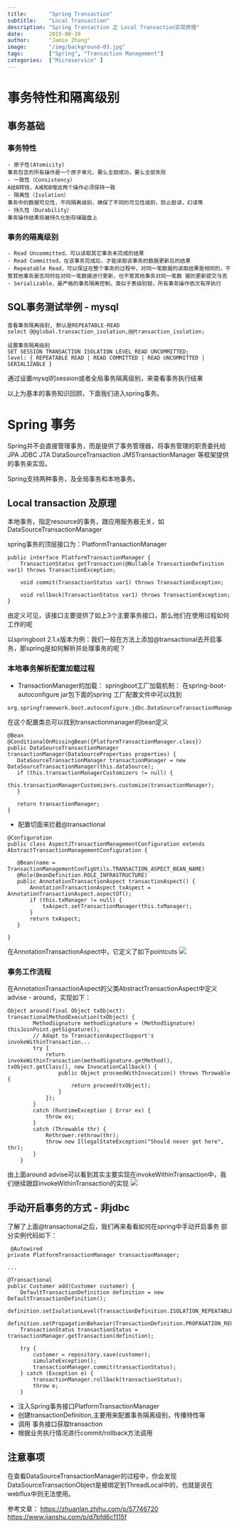```yaml
---
title:       "Spring Transaction"
subtitle:    "Local Transaction"
description: "Spring Transaction 之 Local Transaction实现原理"
date:        2019-08-30
author:      "Jamie Zhang"
image:       "/img/background-03.jpg"
tags:        ["Spring", "Transaction Management"]
categories:  ["Microservice" ]
---
```

# 事务特性和隔离级别
## 事务基础
### 事务特性
    - 原子性(Atomicity)
    事务包含的所有操作是一个原子单元，要么全部成功，要么全部失败
    - 一致性（Consistency）
    A给B转钱，A减和B增这两个操作必须保持一致
    - 隔离性（Isolation）
    事务中的数据可见性，不同隔离级别，确保了不同的可见性级别，防止脏读，幻读等
    - 持久性（Durability）
    事务操作结果将被持久化到存储磁盘上
### 事务的隔离级别
    - Read Uncommitted，可以读取其它事务未完成的结果
    - Read Committed，在该事务完成后，才能读取该事务的数据更新后的结果
    - Repeatable Read，可以保证在整个事务的过程中，对同一笔数据的读取结果是相同的，不管其他事务是否同时在对同一笔数据进行更新，也不管其他事务对同一笔数 据的更新提交与否
    - Serializable，最严格的事务隔离控制，类似于表级别锁，所有事务操作依次有序执行
## SQL事务测试举例 - mysql
    查看事务隔离级别, 默认是REPEATABLE-READ
    select @@global.transaction_isolation,@@transaction_isolation; 
    
    设置事务隔离级别
    SET SESSION TRANSACTION ISOLATION LEVEL READ UNCOMMITTED;
    level: { REPEATABLE READ | READ COMMITTED | READ UNCOMMITTED | SERIALIZABLE }
通过设置mysql的session或者全局事务隔离级别，来查看事务执行结果


以上为基本的事务知识回顾，下面我们进入spring事务。
# Spring 事务
Spring并不会直接管理事务，而是提供了事务管理器，将事务管理的职责委托给JPA JDBC JTA DataSourceTransaction JMSTransactionManager 等框架提供的事务来实现。

Spring支持两种事务，及全局事务和本地事务。
## Local transaction 及原理
本地事务，指定resource的事务，跟应用服务器无关，如DataSourceTransactionManager

spring事务的顶层接口为：PlatformTransactionManager
```
public interface PlatformTransactionManager {
    TransactionStatus getTransaction(@Nullable TransactionDefinition var1) throws TransactionException;

    void commit(TransactionStatus var1) throws TransactionException;

    void rollback(TransactionStatus var1) throws TransactionException;
}
```
由定义可见，该接口主要提供了如上3个主要事务接口，那么他们在使用过程如何工作的呢

以springboot 2.1.x版本为例：我们一般在方法上添加@transactional去开启事务，那spring是如何解析并处理事务的呢？
### 本地事务解析配置加载过程
 - TransactionManager的加载：
  springboot工厂加载机制： 在spring-boot-autoconfigure jar包下面的spring 工厂配置文件中可以找到  
 ```
 org.springframework.boot.autoconfigure.jdbc.DataSourceTransactionManagerAutoConfiguration
 ```
 在这个配置类总可以找到transactionmanager的bean定义
 ```
@Bean
@ConditionalOnMissingBean({PlatformTransactionManager.class})
public DataSourceTransactionManager transactionManager(DataSourceProperties properties) {
    DataSourceTransactionManager transactionManager = new DataSourceTransactionManager(this.dataSource);
    if (this.transactionManagerCustomizers != null) {
        this.transactionManagerCustomizers.customize(transactionManager);
    }

    return transactionManager;
}
 ```
 - 配置切面来拦截@transactional
 ```
@Configuration
public class AspectJTransactionManagementConfiguration extends AbstractTransactionManagementConfiguration {

    @Bean(name = TransactionManagementConfigUtils.TRANSACTION_ASPECT_BEAN_NAME)
    @Role(BeanDefinition.ROLE_INFRASTRUCTURE)
    public AnnotationTransactionAspect transactionAspect() {
        AnnotationTransactionAspect txAspect = AnnotationTransactionAspect.aspectOf();
        if (this.txManager != null) {
            txAspect.setTransactionManager(this.txManager);
        }
        return txAspect;
    }

}
 ```  
在AnnotationTransactionAspect中，它定义了如下pointcuts
 ![](/img/2019-08-30-spring-local-transaction/txn-pointcut.png)

### 事务工作流程
在AnnotationTransactionAspect的父类AbstractTransactionAspect中定义advise - around，实现如下：
```
Object around(final Object txObject): transactionalMethodExecution(txObject) {
        MethodSignature methodSignature = (MethodSignature) thisJoinPoint.getSignature();
        // Adapt to TransactionAspectSupport's invokeWithinTransaction...
        try {
            return invokeWithinTransaction(methodSignature.getMethod(), txObject.getClass(), new InvocationCallback() {
                public Object proceedWithInvocation() throws Throwable {
                    return proceed(txObject);
                }
            });
        }
        catch (RuntimeException | Error ex) {
            throw ex;
        }
        catch (Throwable thr) {
            Rethrower.rethrow(thr);
            throw new IllegalStateException("Should never get here", thr);
        }
    }
```
由上面around advise可以看到其实主要实现在invokeWithinTransaction中，我们继续跟踪invokeWithinTransaction的实现
![](/img/2019-08-30-spring-local-transaction/txn-aspect-working-model.png)
## 手动开启事务的方式 - 非jdbc
了解了上面@transactional之后，我们再来看看如何在spring中手动开启事务
部分实例代码如下：
```
 @Autowired
private PlatformTransactionManager transactionManager;

...

@Transactional
public Customer add(Customer customer) {
    DefaultTransactionDefinition definition = new DefaultTransactionDefinition();
    definition.setIsolationLevel(TransactionDefinition.ISOLATION_REPEATABLE_READ);
    definition.setPropagationBehavior(TransactionDefinition.PROPAGATION_REQUIRED);
    TransactionStatus transactionStatus = transactionManager.getTransaction(definition);

    try {
        customer = repository.save(customer);
        simulateException();
        transactionManager.commit(transactionStatus);
    } catch (Exception e) {
        transactionManager.rollback(transactionStatus);
        throw e;
    }
```
 - 注入Spring事务接口PlatformTransactionManager
 - 创建transactionDefinition,主要用来配置事务隔离级别，传播特性等
 - 调用 事务接口获取transaction
 - 根据业务执行情况进行commit/rollback方法调用

## 注意事项
在查看DataSourceTransactionManager的过程中，你会发现DataSourceTransactionObject是被绑定到ThreadLocal中的，也就是说在webflux中则无法使用。  

参考文章：
https://zhuanlan.zhihu.com/p/57746720  
https://www.jianshu.com/p/d7bfd6c1115f  






